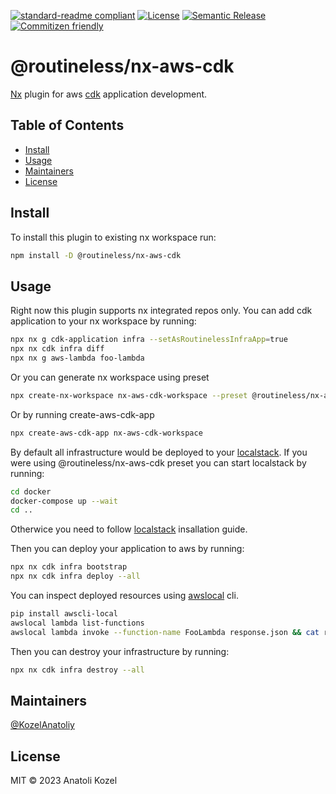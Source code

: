 [![standard-readme compliant](https://img.shields.io/badge/standard--readme-OK-green.svg?style=flat-square)](https://github.com/RichardLitt/standard-readme)
[![License](https://img.shields.io/npm/l/nx.svg?style=flat-square)]()
[![Semantic Release](https://img.shields.io/badge/%20%20%F0%9F%93%A6%F0%9F%9A%80-semantic--release-e10079.svg?style=flat-square)]()
[![Commitizen friendly](https://img.shields.io/badge/commitizen-friendly-brightgreen.svg)](http://commitizen.github.io/cz-cli/)

# @routineless/nx-aws-cdk

[Nx](https://nx.dev/) plugin for aws [cdk](https://github.com/aws/aws-cdk) application development.

## Table of Contents

- [Install](#install)
- [Usage](#usage)
- [Maintainers](#maintainers)
- [License](#license)

## Install

To install this plugin to existing nx workspace run:

```sh
npm install -D @routineless/nx-aws-cdk
```

## Usage

Right now this plugin supports nx integrated repos only.
You can add cdk application to your nx workspace by running:

```sh
npx nx g cdk-application infra --setAsRoutinelessInfraApp=true
npx nx cdk infra diff
npx nx g aws-lambda foo-lambda
```

Or you can generate nx workspace using preset

```sh
npx create-nx-workspace nx-aws-cdk-workspace --preset @routineless/nx-aws-cdk
```

Or by running create-aws-cdk-app

```sh
npx create-aws-cdk-app nx-aws-cdk-workspace
```

By default all infrastructure would be deployed to your [localstack](https://github.com/localstack/localstack).
If you were using @routineless/nx-aws-cdk preset you can start localstack by running:

```sh
cd docker
docker-compose up --wait
cd ..
```

Otherwice you need to follow [localstack](https://github.com/localstack/localstack) insallation guide.

Then you can deploy your application to aws by running:

```sh
npx nx cdk infra bootstrap
npx nx cdk infra deploy --all
```

You can inspect deployed resources using [awslocal](https://github.com/localstack/awscli-local) cli.

```sh
pip install awscli-local
awslocal lambda list-functions
awslocal lambda invoke --function-name FooLambda response.json && cat response.json
```

Then you can destroy your infrastructure by running:

```sh
npx nx cdk infra destroy --all
```

## Maintainers

[@KozelAnatoliy](https://github.com/KozelAnatoliy)

## License

MIT © 2023 Anatoli Kozel
